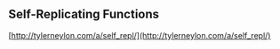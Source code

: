 ## Self-Replicating Functions
  
  [http://tylerneylon.com/a/self_repl/](http://tylerneylon.com/a/self_repl/)